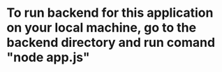 # To run backend for this application on your local machine, go to the backend directory and run comand "node app.js"
